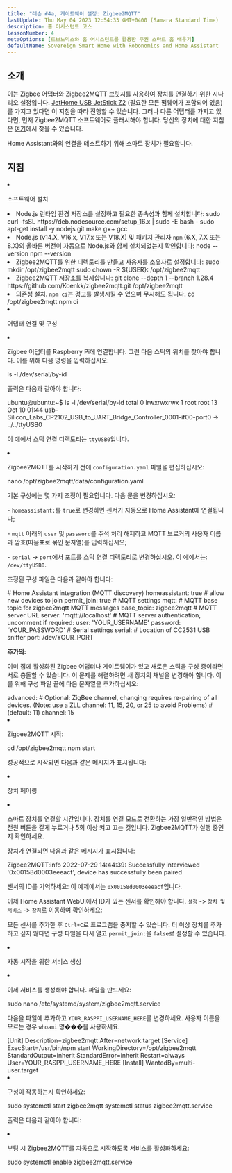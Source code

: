 ```yaml
---
title: "레슨 #4a, 게이트웨이 설정: Zigbee2MQTT"
lastUpdate: Thu May 04 2023 12:54:33 GMT+0400 (Samara Standard Time)
description: 홈 어시스턴트 코스
lessonNumber: 4
metaOptions: [로보노믹스와 홈 어시스턴트를 활용한 주권 스마트 홈 배우기]
defaultName: Sovereign Smart Home with Robonomics and Home Assistant
---
```


## 소개

이는 Zigbee 어댑터와 Zigbee2MQTT 브릿지를 사용하여 장치를 연결하기 위한 시나리오 설정입니다. [JetHome USB JetStick Z2](https://jethome.ru/z2/?sl=en) (필요한 모든 펌웨어가 포함되어 있음)를 가지고 있다면 이 지침을 따라 진행할 수 있습니다. 그러나 다른 어댑터를 가지고 있다면, 먼저 Zigbee2MQTT 소프트웨어로 플래시해야 합니다. 당신의 장치에 대한 지침은 [여기](https://www.zigbee2mqtt.io/guide/adapters/)에서 찾을 수 있습니다.

Home Assistant와의 연결을 테스트하기 위해 스마트 장치가 필요합니다.


## 지침

<List type="numbers">

<li>

소프트웨어 설치

<List>

  <li>
    Node.js 런타임 환경 저장소를 설정하고 필요한 종속성과 함께 설치합니다:
    <LessonCodeWrapper language="bash" codeClass="big-code" noLines>sudo curl -fsSL https://deb.nodesource.com/setup_16.x | sudo -E bash - </LessonCodeWrapper>
    <LessonCodeWrapper language="bash" noLines>sudo apt-get install -y nodejs git make g++ gcc</LessonCodeWrapper>

  </li>

  <li>
    Node.js (v14.X, V16.x, V17.x 또는 V18.X) 및 패키지 관리자 <code class="nowb">npm</code> (6.X, 7.X 또는 8.X)의 올바른 버전이 자동으로 Node.js와 함께 설치되었는지 확인합니다:
    <LessonCodeWrapper language="bash" noLines>node --version</LessonCodeWrapper>
    <LessonCodeWrapper language="bash" noLines>npm --version</LessonCodeWrapper>
  </li>

  <li>
    Zigbee2MQTT를 위한 디렉토리를 만들고 사용자를 소유자로 설정합니다:
    <LessonCodeWrapper language="bash" noLines>sudo mkdir /opt/zigbee2mqtt</LessonCodeWrapper>
    <LessonCodeWrapper language="bash" noLines>sudo chown -R ${USER}: /opt/zigbee2mqtt</LessonCodeWrapper>
  </li>

  <li>
    Zigbee2MQTT 저장소를 복제합니다:
    <LessonCodeWrapper language="bash" codeClass="big-code" noLines>
    git clone --depth 1 --branch 1.28.4 https://github.com/Koenkk/zigbee2mqtt.git /opt/zigbee2mqtt
    </LessonCodeWrapper>
  </li>

  <li>
    의존성 설치. <code>npm ci</code>는 경고를 발생시킬 수 있으며 무시해도 됩니다.
    <LessonCodeWrapper language="bash" noLines>cd /opt/zigbee2mqtt</LessonCodeWrapper>
    <LessonCodeWrapper language="bash" noLines>npm ci</LessonCodeWrapper>
  </li>

</List>
</li>

<li>

어댑터 연결 및 구성

<List>

<li>

Zigbee 어댑터를 Raspberry Pi에 연결합니다. 그런 다음 스틱의 위치를 찾아야 합니다. 이를 위해 다음 명령을 입력하십시오:

<LessonCodeWrapper language="bash" noLines>
ls -l /dev/serial/by-id
</LessonCodeWrapper>

출력은 다음과 같아야 합니다:

<LessonCodeWrapper language="bash" codeClass="big-code" noCopyIcon>
ubuntu@ubuntu:~$ ls -l /dev/serial/by-id
total 0
lrwxrwxrwx 1 root root 13 Oct 10 01:44 usb-Silicon_Labs_CP2102_USB_to_UART_Bridge_Controller_0001-if00-port0 -> ../../ttyUSB0
</LessonCodeWrapper>

이 예에서 스틱 연결 디렉토리는 <code>ttyUSB0</code>입니다.
</li>

<li>

Zigbee2MQTT를 시작하기 전에 <code>configuration.yaml</code> 파일을 편집하십시오:

<LessonCodeWrapper language="bash" noLines>
nano /opt/zigbee2mqtt/data/configuration.yaml
</LessonCodeWrapper>

기본 구성에는 몇 가지 조정이 필요합니다. 다음 문을 변경하십시오:

\- <code>homeassistant:</code>를 <code>true</code>로 변경하면 센서가 자동으로 Home Assistant에 연결됩니다;

\- <code>mqtt</code> 아래의 <code>user</code> 및 <code>password</code>를 주석 처리 해제하고 MQTT 브로커의 사용자 이름과 암호(따옴표로 묶인 문자열)를 입력하십시오;

\- <code>serial</code> -> <code>port</code>에서 포트를 스틱 연결 디렉토리로 변경하십시오. 이 예에서는: <code>/dev/ttyUSB0</code>.

조정된 구성 파일은 다음과 같아야 합니다:

<LessonCodeWrapper language="yaml">
# Home Assistant integration (MQTT discovery)
homeassistant: true
# allow new devices to join
permit_join: true
# MQTT settings
mqtt:
  # MQTT base topic for zigbee2mqtt MQTT messages
  base_topic: zigbee2mqtt
  # MQTT server URL
  server: 'mqtt://localhost'
  # MQTT server authentication, uncomment if required:
  user: 'YOUR_USERNAME'
  password: 'YOUR_PASSWORD'
# Serial settings
serial:
  # Location of CC2531 USB sniffer
  port: /dev/YOUR_PORT
</LessonCodeWrapper>


**추가의:**

이미 집에 활성화된 Zigbee 어댑터나 게이트웨이가 있고 새로운 스틱을 구성 중이라면 서로 충돌할 수 있습니다. 이 문제를 해결하려면 새 장치의 채널을 변경해야 합니다. 이를 위해 구성 파일 끝에 다음 문자열을 추가하십시오:


<LessonCodeWrapper language="yaml" codeClass="big-code">
advanced:
  # Optional: ZigBee channel, changing requires re-pairing of all devices. (Note: use a ZLL channel: 11, 15, 20, or 25 to avoid Problems)
  # (default: 11)
  channel: 15
</LessonCodeWrapper>
</li>

<li>

Zigbee2MQTT 시작:

<LessonCodeWrapper language="bash" noLines>
cd /opt/zigbee2mqtt
</LessonCodeWrapper>

<LessonCodeWrapper language="bash" noLines>
npm start
</LessonCodeWrapper>

성공적으로 시작되면 다음과 같은 메시지가 표시됩니다:

<LessonImages src="smart-house-course/lesson-4-a-1.jpg" alt="code"/>
</li>
</List>
</li>

<li>

장치 페어링

<List>

<li>

스마트 장치를 연결할 시간입니다. 장치를 연결 모드로 전환하는 가장 일반적인 방법은 전원 버튼을 길게 누르거나 5회 이상 켜고 끄는 것입니다. Zigbee2MQTT가 실행 중인지 확인하세요.

<LessonImages src="smart-house-course/lesson-4-a-4.gif" alt="code" imageClasses="mb"/>

장치가 연결되면 다음과 같은 메시지가 표시됩니다:

<LessonCodeWrapper language="bash" codeClass="big-code" noLines>
Zigbee2MQTT:info  2022-07-29 14:44:39: Successfully interviewed '0x00158d0003eeeacf', device has successfully been paired
</LessonCodeWrapper>

센서의 ID를 기억하세요: 이 예제에서는 <code>0x00158d0003eeeacf</code>입니다.

이제 Home Assistant WebUI에서 ID가 있는 센서를 확인해야 합니다. <code>설정</code> -> <code>장치 및 서비스</code> -> <code>장치</code>로 이동하여 확인하세요:

<LessonImages src="smart-house-course/lesson-4-a-2.jpg" alt="code" imageClasses="mb"/>

모든 센서를 추가한 후 <code>Ctrl+C</code>로 프로그램을 중지할 수 있습니다. 더 이상 장치를 추가하고 싶지 않다면 구성 파일을 다시 열고 <code>permit_join:</code>을 <code>false</code>로 설정할 수 있습니다.
</li>

</List>
</li>

<li>

자동 시작을 위한 서비스 생성

<List>

<li>

이제 서비스를 생성해야 합니다. 파일을 만드세요:

<LessonCodeWrapper language="bash" noLines>
sudo nano /etc/systemd/system/zigbee2mqtt.service
</LessonCodeWrapper>

다음을 파일에 추가하고 <code>YOUR_RASPPI_USERNAME_HERE</code>를 변경하세요. 사용자 이름을 모르는 경우 <code>whoami</code> 명���을 사용하세요.

<LessonCodeWrapper language="bash">
[Unit]
Description=zigbee2mqtt
After=network.target 
[Service]
ExecStart=/usr/bin/npm start
WorkingDirectory=/opt/zigbee2mqtt
StandardOutput=inherit
StandardError=inherit
Restart=always
User=YOUR_RASPPI_USERNAME_HERE
[Install]
WantedBy=multi-user.target
</LessonCodeWrapper>
</li>

<li>

구성이 작동하는지 확인하세요:

<LessonCodeWrapper language="bash" noLines>
sudo systemctl start zigbee2mqtt
</LessonCodeWrapper>

<LessonCodeWrapper language="bash" noLines>
systemctl status zigbee2mqtt.service
</LessonCodeWrapper>

출력은 다음과 같아야 합니다:

<LessonImages src="smart-house-course/lesson-4-a-3.jpg" alt="code" imageClasses="mb"/>
</li>

<li>

부팅 시 Zigbee2MQTT를 자동으로 시작하도록 서비스를 활성화하세요:

<LessonCodeWrapper language="bash" noLines>
sudo systemctl enable zigbee2mqtt.service
</LessonCodeWrapper>

</li>
</List>
</li>
</List>